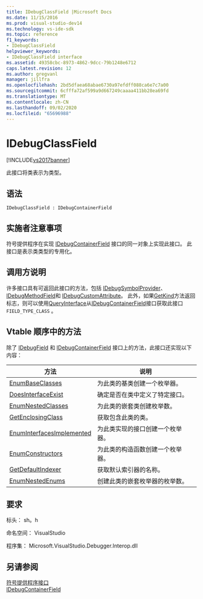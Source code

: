 ```yaml
---
title: IDebugClassField |Microsoft Docs
ms.date: 11/15/2016
ms.prod: visual-studio-dev14
ms.technology: vs-ide-sdk
ms.topic: reference
f1_keywords:
- IDebugClassField
helpviewer_keywords:
- IDebugClassField interface
ms.assetid: 49358cbc-8973-4862-9dcc-79b1248e6712
caps.latest.revision: 12
ms.author: gregvanl
manager: jillfra
ms.openlocfilehash: 2bd5dfaea68abae6730a97efdff088ca6e7c7a00
ms.sourcegitcommit: 6cfffa72af599a9d667249caaaa411bb28ea69fd
ms.translationtype: MT
ms.contentlocale: zh-CN
ms.lasthandoff: 09/02/2020
ms.locfileid: "65696988"
---
```

# <a name="idebugclassfield"></a>IDebugClassField
[!INCLUDE[vs2017banner](../../../includes/vs2017banner.md)]

此接口将类表示为类型。  
  
## <a name="syntax"></a>语法  
  
```  
IDebugClassField : IDebugContainerField  
```  
  
## <a name="notes-for-implementers"></a>实施者注意事项  
 符号提供程序在实现 [IDebugContainerField](../../../extensibility/debugger/reference/idebugcontainerfield.md) 接口的同一对象上实现此接口。 此接口是表示类类型的专用化。  
  
## <a name="notes-for-callers"></a>调用方说明  
 许多接口具有可返回此接口的方法，包括 [IDebugSymbolProvider](../../../extensibility/debugger/reference/idebugsymbolprovider.md)、 [IDebugMethodField](../../../extensibility/debugger/reference/idebugmethodfield.md)和 [IDebugCustomAttribute](../../../extensibility/debugger/reference/idebugcustomattribute.md)。 此外，如果[GetKind](../../../extensibility/debugger/reference/idebugfield-getkind.md)方法返回标志，则可以使用[QueryInterface](https://msdn.microsoft.com/library/62fce95e-aafa-4187-b50b-e6611b74c3b3)从[IDebugContainerField](../../../extensibility/debugger/reference/idebugcontainerfield.md)接口获取此接口 `FIELD_TYPE_CLASS` 。  
  
## <a name="methods-in-vtable-order"></a>Vtable 顺序中的方法  
 除了 [IDebugField](../../../extensibility/debugger/reference/idebugfield.md) 和 [IDebugContainerField](../../../extensibility/debugger/reference/idebugcontainerfield.md) 接口上的方法，此接口还实现以下内容：  
  
|方法|说明|  
|------------|-----------------|  
|[EnumBaseClasses](../../../extensibility/debugger/reference/idebugclassfield-enumbaseclasses.md)|为此类的基类创建一个枚举器。|  
|[DoesInterfaceExist](../../../extensibility/debugger/reference/idebugclassfield-doesinterfaceexist.md)|确定是否在类中定义了特定接口。|  
|[EnumNestedClasses](../../../extensibility/debugger/reference/idebugclassfield-enumnestedclasses.md)|为此类的嵌套类创建枚举数。|  
|[GetEnclosingClass](../../../extensibility/debugger/reference/idebugclassfield-getenclosingclass.md)|获取包含此类的类。|  
|[EnumInterfacesImplemented](../../../extensibility/debugger/reference/idebugclassfield-enuminterfacesimplemented.md)|为此类实现的接口创建一个枚举器。|  
|[EnumConstructors](../../../extensibility/debugger/reference/idebugclassfield-enumconstructors.md)|为此类的构造函数创建一个枚举器。|  
|[GetDefaultIndexer](../../../extensibility/debugger/reference/idebugclassfield-getdefaultindexer.md)|获取默认索引器的名称。|  
|[EnumNestedEnums](../../../extensibility/debugger/reference/idebugclassfield-enumnestedenums.md)|创建此类的嵌套枚举器的枚举数。|  
  
## <a name="requirements"></a>要求  
 标头： sh。h  
  
 命名空间： VisualStudio  
  
 程序集： Microsoft.VisualStudio.Debugger.Interop.dll  
  
## <a name="see-also"></a>另请参阅  
 [符号提供程序接口](../../../extensibility/debugger/reference/symbol-provider-interfaces.md)   
 [IDebugContainerField](../../../extensibility/debugger/reference/idebugcontainerfield.md)
